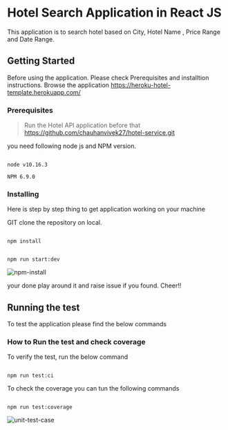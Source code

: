 # Hotel Search Application in React JS

This application is to search hotel based on City, Hotel Name , Price Range and Date Range.

## Getting Started

Before using the application. Please check Prerequisites and installtion instructions.
Browse the application https://heroku-hotel-template.herokuapp.com/

### Prerequisites

> Run the Hotel API application before that https://github.com/chauhanvivek27/hotel-service.git

you need following node js and NPM version.

```

node v10.16.3

NPM 6.9.0

```

### Installing

Here is step by step thing to get application working on your machine

GIT clone the repository on local.

```

npm install

```

```

npm run start:dev

```

![npm-install](https://user-images.githubusercontent.com/11658784/78724372-da7ea700-791c-11ea-8a26-ecb665a02132.JPG)

your done play around it and raise issue if you found. Cheer!!

## Running the test

To test the application please find the below commands

### How to Run the test and check coverage

To verify the test, run the below command

```

npm run test:ci

```

To check the coverage you can tun the following commands

```

npm run test:coverage

```

![unit-test-case](https://user-images.githubusercontent.com/11658784/78723360-cf2a7c00-791a-11ea-83ea-e777a08cf78f.JPG)
